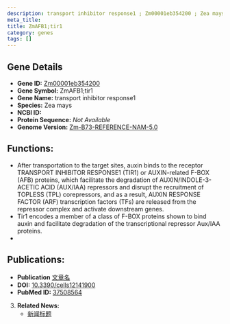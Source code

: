 ```yaml
---
description: transport inhibitor response1 ; Zm00001eb354200 ; Zea mays
meta_title:
title: ZmAFB1;tir1
category: genes
tags: []
---
```


## Gene Details
- **Gene ID:**	[Zm00001eb354200](https://www.maizegdb.org/gene_center/gene/Zm00001eb354200)
- **Gene Symbol:** ZmAFB1;tir1
- **Gene Name:** transport inhibitor response1
- **Species:** Zea mays
- **NCBI ID:** [  ]()
- **Protein Sequence:** *Not Available*
- **Genome Version:** [Zm-B73-REFERENCE-NAM-5.0](https://www.maizegdb.org/genome/assembly/Zm-B73-REFERENCE-NAM-5.0)

## Functions:
   - After transportation to the target sites, auxin binds to the receptor TRANSPORT INHIBITOR RESPONSE1 (TIR1) or AUXIN-related F-BOX (AFB) proteins, which facilitate the degradation of AUXIN/INDOLE-3-ACETIC ACID (AUX/IAA) repressors and disrupt the recruitment of TOPLESS (TPL) corepressors, and as a result, AUXIN RESPONSE FACTOR (ARF) transcription factors (TFs) are released from the repressor complex and activate downstream genes.
   - Tir1 encodes a member of a class of F-BOX proteins shown to bind auxin and facilitate degradation of the transcriptional repressor Aux/IAA proteins.
   - 

## Publications:
   - **Publication** [文章名](https://www.mdpi.com/2073-4409/12/14/1900)
   - **DOI:** [10.3390/cells12141900](https://www.mdpi.com/2073-4409/12/14/1900)
   - **PubMed ID:** [37508564](https://pubmed.ncbi.nlm.nih.gov/37508564/)

3. **Related News:**
   - [新闻标题]()
